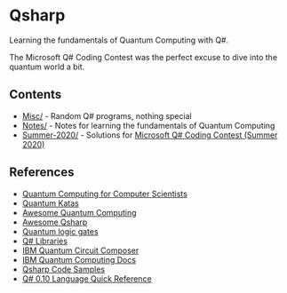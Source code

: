 # Qsharp

Learning the fundamentals of Quantum Computing with Q#.

The Microsoft Q# Coding Contest was the perfect excuse to dive into the quantum world a bit.


## Contents
* [Misc/](Misc/) - Random Q# programs, nothing special
* [Notes/](Notes/) - Notes for learning the fundamentals of Quantum Computing
* [Summer-2020/](Summer-2020/) - Solutions for [Microsoft Q# Coding Contest (Summer 2020)](https://codeforces.com/blog/entry/77614)


## References
* [Quantum Computing for Computer Scientists](https://www.amazon.com/Quantum-Computing-Computer-Scientists-Yanofsky/dp/0521879965)
* [Quantum Katas](https://github.com/Microsoft/QuantumKatas)
* [Awesome Quantum Computing](https://github.com/desireevl/awesome-quantum-computing)
* [Awesome Qsharp](https://github.com/ebraminio/awesome-qsharp)
* [Quantum logic gates](https://en.wikipedia.org/wiki/Quantum_logic_gate)
* [Q# Libraries](https://docs.microsoft.com/en-us/qsharp/api/qsharp/)
* [IBM Quantum Circuit Composer](https://quantum-computing.ibm.com/composer)
* [IBM Quantum Computing Docs](https://quantum-computing.ibm.com/docs/circ-comp/q-gates)
* [Qsharp Code Samples](https://docs.microsoft.com/en-us/samples/browse/?languages=qsharp)
* [Q# 0.10 Language Quick Reference](https://github.com/Microsoft/QuantumKatas/blob/master/quickref/qsharp-quick-reference.pdf)
